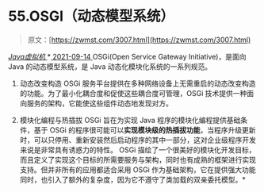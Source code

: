 <!--yml
category: 未分类
date: 0001-01-01 00:00:00
--->

# 55.OSGI（动态模型系统）

> 原文：[https://zwmst.com/3007.html](https://zwmst.com/3007.html)

   [ *Java虚拟机* ](https://zwmst.com/java%e8%99%9a%e6%8b%9f%e6%9c%ba)*[ <time datetime="2021-09-14T23:38:36+08:00"> 2021-09-14 </time> ](https://zwmst.com/3007.html)  OSGi(Open Service Gateway Initiative)，是面向 Java 的动态模型系统，是 Java 动态化模块化系统的一系列规范。

1.  动态改变构造
    OSGi 服务平台提供在多种网络设备上无需重启的动态改变构造的功能。为了最小化耦合度和促使这些耦合度可管理，OSGi 技术提供一种面向服务的架构，它能使这些组件动态地发现对方。

2.  模块化编程与热插拔
    OSGi 旨在为实现 Java 程序的模块化编程提供基础条件，基于 OSGi 的程序很可能可以**实现模块级的热插拔功能**，当程序升级更新时，可以只停用、重新安装然后启动程序的其中一部分，这对企业级程序开发来说是非常具有诱惑力的特性。
    OSGi 描绘了一个很美好的模块化开发目标，而且定义了实现这个目标的所需要服务与架构，同时也有成熟的框架进行实现支持。但并非所有的应用都适合采用 OSGi 作为基础架构，它在提供强大功能同时，也引入了额外的复杂度，因为它不遵守了类加载的双亲委托模型。*